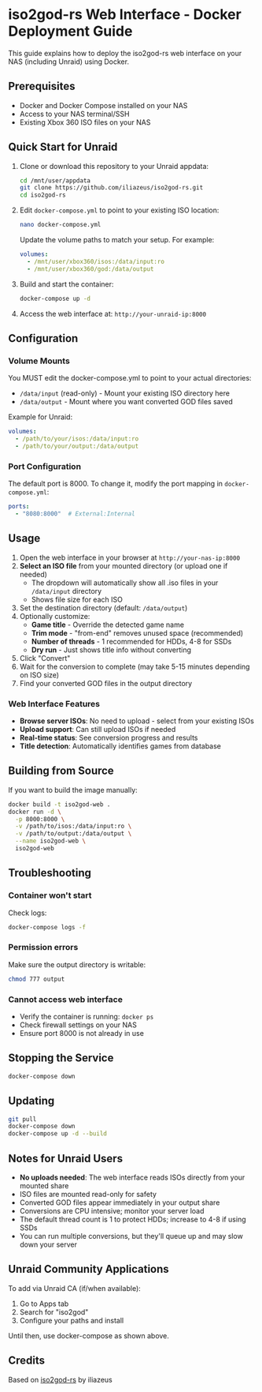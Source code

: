 # iso2god-rs Web Interface - Docker Deployment Guide

This guide explains how to deploy the iso2god-rs web interface on your NAS (including Unraid) using Docker.

## Prerequisites

- Docker and Docker Compose installed on your NAS
- Access to your NAS terminal/SSH
- Existing Xbox 360 ISO files on your NAS

## Quick Start for Unraid

1. Clone or download this repository to your Unraid appdata:
   ```bash
   cd /mnt/user/appdata
   git clone https://github.com/iliazeus/iso2god-rs.git
   cd iso2god-rs
   ```

2. Edit `docker-compose.yml` to point to your existing ISO location:
   ```bash
   nano docker-compose.yml
   ```

   Update the volume paths to match your setup. For example:
   ```yaml
   volumes:
     - /mnt/user/xbox360/isos:/data/input:ro
     - /mnt/user/xbox360/god:/data/output
   ```

3. Build and start the container:
   ```bash
   docker-compose up -d
   ```

4. Access the web interface at: `http://your-unraid-ip:8000`

## Configuration

### Volume Mounts

You MUST edit the docker-compose.yml to point to your actual directories:
- `/data/input` (read-only) - Mount your existing ISO directory here
- `/data/output` - Mount where you want converted GOD files saved

Example for Unraid:

```yaml
volumes:
  - /path/to/your/isos:/data/input:ro
  - /path/to/your/output:/data/output
```

### Port Configuration

The default port is 8000. To change it, modify the port mapping in `docker-compose.yml`:

```yaml
ports:
  - "8080:8000"  # External:Internal
```

## Usage

1. Open the web interface in your browser at `http://your-nas-ip:8000`
2. **Select an ISO file** from your mounted directory (or upload one if needed)
   - The dropdown will automatically show all .iso files in your `/data/input` directory
   - Shows file size for each ISO
3. Set the destination directory (default: `/data/output`)
4. Optionally customize:
   - **Game title** - Override the detected game name
   - **Trim mode** - "from-end" removes unused space (recommended)
   - **Number of threads** - 1 recommended for HDDs, 4-8 for SSDs
   - **Dry run** - Just shows title info without converting
5. Click "Convert"
6. Wait for the conversion to complete (may take 5-15 minutes depending on ISO size)
7. Find your converted GOD files in the output directory

### Web Interface Features

- **Browse server ISOs**: No need to upload - select from your existing ISOs
- **Upload support**: Can still upload ISOs if needed
- **Real-time status**: See conversion progress and results
- **Title detection**: Automatically identifies games from database

## Building from Source

If you want to build the image manually:

```bash
docker build -t iso2god-web .
docker run -d \
  -p 8000:8000 \
  -v /path/to/isos:/data/input:ro \
  -v /path/to/output:/data/output \
  --name iso2god-web \
  iso2god-web
```

## Troubleshooting

### Container won't start
Check logs:
```bash
docker-compose logs -f
```

### Permission errors
Make sure the output directory is writable:
```bash
chmod 777 output
```

### Cannot access web interface
- Verify the container is running: `docker ps`
- Check firewall settings on your NAS
- Ensure port 8000 is not already in use

## Stopping the Service

```bash
docker-compose down
```

## Updating

```bash
git pull
docker-compose down
docker-compose up -d --build
```

## Notes for Unraid Users

- **No uploads needed**: The web interface reads ISOs directly from your mounted share
- ISO files are mounted read-only for safety
- Converted GOD files appear immediately in your output share
- Conversions are CPU intensive; monitor your server load
- The default thread count is 1 to protect HDDs; increase to 4-8 if using SSDs
- You can run multiple conversions, but they'll queue up and may slow down your server

## Unraid Community Applications

To add via Unraid CA (if/when available):
1. Go to Apps tab
2. Search for "iso2god"
3. Configure your paths and install

Until then, use docker-compose as shown above.

## Credits

Based on [iso2god-rs](https://github.com/iliazeus/iso2god-rs) by iliazeus
